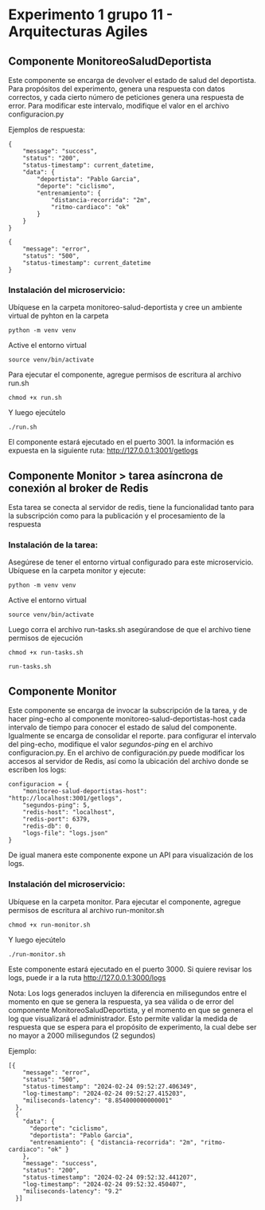 Experimento 1 grupo 11 - Arquitecturas Agiles
==========================

## Componente MonitoreoSaludDeportista
Este componente se encarga de devolver el estado de salud del deportista. Para propósitos del experimento, genera una respuesta con datos correctos, y cada cierto número de peticiones genera una respuesta de error.
Para modificar este intervalo, modifique el valor en el archivo configuracion.py

Ejemplos de respuesta:
```
{
    "message": "success",
    "status": "200",
    "status-timestamp": current_datetime,
    "data": {
        "deportista": "Pablo Garcia",
        "deporte": "ciclismo",
        "entrenamiento": {
            "distancia-recorrida": "2m",
            "ritmo-cardiaco": "ok"
        }
    }
}
```

```
{
    "message": "error",
    "status": "500",
    "status-timestamp": current_datetime
}
```


### Instalación del microservicio:

Ubíquese en la carpeta monitoreo-salud-deportista y cree un ambiente virtual de pyhton en la carpeta

    python -m venv venv

Active el entorno virtual

    source venv/bin/activate


Para ejecutar el componente, agregue permisos de escritura al archivo run.sh

    chmod +x run.sh

Y luego ejecútelo

    ./run.sh

El componente estará ejecutado en el puerto 3001. la información es expuesta en la siguiente ruta:
http://127.0.0.1:3001/getlogs


## Componente Monitor > tarea asíncrona de conexión al broker de Redis
Esta tarea se conecta al servidor de redis, tiene la funcionalidad tanto para la subscripción como para la publicación y el procesamiento de la respuesta

### Instalación de la tarea:

Asegúrese de tener el entorno virtual configurado para este microservicio. Ubíquese en la carpeta monitor y ejecute:

    python -m venv venv

Active el entorno virtual

    source venv/bin/activate



Luego corra el archivo run-tasks.sh asegúrandose de que el archivo tiene permisos de ejecución

    chmod +x run-tasks.sh
    
    run-tasks.sh


## Componente Monitor
Este componente se encarga de invocar la subscripción de la tarea, y de hacer ping-echo al componente monitoreo-salud-deportistas-host cada intervalo de tiempo para conocer el estado de salud del componente.
Igualmente se encarga de consolidar el reporte. para configurar el intervalo del ping-echo, modifique el valor *segundos-ping* en el archivo configuracion.py. 
En el archivo de configuración.py puede modificar los accesos al servidor de Redis, así como la ubicación del archivo donde se escriben los logs:

```
configuracion = {
    "monitoreo-salud-deportistas-host": "http://localhost:3001/getlogs",
    "segundos-ping": 5,
    "redis-host": "localhost",
    "redis-port": 6379,
    "redis-db": 0,
    "logs-file": "logs.json"
}
```

De igual manera este componente expone un API para visualización de los logs.

### Instalación del microservicio:

Ubíquese en la carpeta monitor. Para ejecutar el componente, agregue permisos de escritura al archivo run-monitor.sh

    chmod +x run-monitor.sh

Y luego ejecútelo

    ./run-monitor.sh

Este componente estará ejecutado en el puerto 3000. Si quiere revisar los logs, puede ir a la ruta
http://127.0.0.1:3000/logs


Nota: Los logs generados incluyen la diferencia en milisegundos entre el momento en que se genera la respuesta, ya sea válida o de error del componente MonitoreoSaludDeportista, y el momento en que se genera el log que visualizará el administrador. Esto permite validar la medida de respuesta que se espera para el propósito de experimento, la cual debe ser no mayor a 2000 milisegundos (2 segundos)

Ejemplo:

```
[{
    "message": "error",
    "status": "500",
    "status-timestamp": "2024-02-24 09:52:27.406349",
    "log-timestamp": "2024-02-24 09:52:27.415203",
    "miliseconds-latency": "8.854000000000001"
  },
  {
    "data": {
      "deporte": "ciclismo",
      "deportista": "Pablo Garcia",
      "entrenamiento": { "distancia-recorrida": "2m", "ritmo-cardiaco": "ok" }
    },
    "message": "success",
    "status": "200",
    "status-timestamp": "2024-02-24 09:52:32.441207",
    "log-timestamp": "2024-02-24 09:52:32.450407",
    "miliseconds-latency": "9.2"
  }]
```
